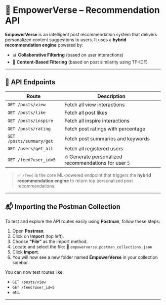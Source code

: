 
# 🚀 EmpowerVerse – Recommendation API

**EmpowerVerse** is an intelligent post recommendation system that delivers personalized content suggestions to users. It uses a **hybrid recommendation engine** powered by:

* 📊 **Collaborative Filtering** (based on user interactions)
* 🧠 **Content-Based Filtering** (based on post similarity using TF-IDF)


---

## 🧪 API Endpoints

| Route                    | Description                                           |
| ------------------------ | ----------------------------------------------------- |
| `GET /posts/view`        | Fetch all view interactions                           |
| `GET /posts/like`        | Fetch all post likes                                  |
| `GET /posts/inspire`     | Fetch all inspire interactions                        |
| `GET /posts/rating`      | Fetch post ratings with percentage                    |
| `GET /posts/summary/get` | Fetch post summaries and keywords                     |
| `GET /users/get_all`     | Fetch all registered users                            |
| `GET /feed?user_id=5`    | 🔥 Generate personalized recommendations for user `5` |

> ✅ `/feed` is the core ML-powered endpoint that triggers the **hybrid recommendation engine** to return top personalized post recommendations.

---

## 📬 Importing the Postman Collection

To test and explore the API routes easily using **Postman**, follow these steps:

1. Open **Postman**.
2. Click on **Import** (top left).
3. Choose **"File"** as the import method.
4. Locate and select the file:
   📄 `empowerverse.postman_collections.json`
5. Click **Import**.
6. You will now see a new folder named **EmpowerVerse** in your collection sidebar.

You can now test routes like:

* `GET /posts/view`
* `GET /feed?user_id=5`
* etc.

---


